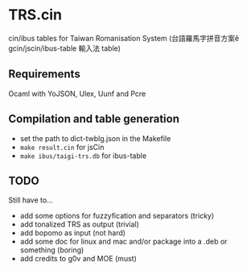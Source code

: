TRS.cin
=======

cin/ibus tables for Taiwan Romanisation System (台語羅馬字拼音方案ê gcin/jscin/ibus-table 輸入法 table)

Requirements
------------

Ocaml with YoJSON, Ulex, Uunf and Pcre

Compilation and table generation
---------------------------------

* set the path to dict-twblg.json in the Makefile
* `make result.cin` for jsCin 
* `make ibus/taigi-trs.db` for ibus-table


TODO
----
Still have to...
* add some options for fuzzyfication and separators (tricky)
* add tonalized TRS as output (trivial)
* add bopomo as input (not hard)
* add some doc for linux and mac and/or package into a .deb or something (boring)
* add credits to g0v and MOE (must)
